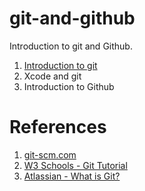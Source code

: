 # git-and-github
Introduction to git and Github.

1. [Introduction to git](docs/git.md)
2. Xcode and git
3. Introduction to Github

# References

1. [git-scm.com](https://git-scm.com)
2. [W3 Schools - Git Tutorial](https://www.w3schools.com/git/default.asp?remote=github)
3. [Atlassian - What is Git?](https://www.atlassian.com/git/tutorials/what-is-git)
